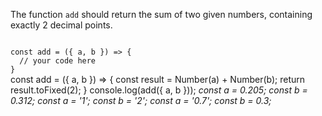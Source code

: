 The function `add` should return the sum of two given numbers, containing exactly 2 decimal points.

<codeblock language="javascript" type="exercise" testMode="multipleInput">
<code>
const add = ({ a, b }) => {
  // your code here
}
</code>

<solution>
const add = ({ a, b }) => {
  const result = Number(a) + Number(b);
  return result.toFixed(2);
}
</solution>

<testcases>
<caller>
console.log(add({ a, b }));
</caller>
<testcase>
<i>
const a = 0.205;
const b = 0.312;
</i>
</testcase>
<testcase>
<i>
const a = '1';
const b = '2';
</i>
</testcase>
<testcase>
<i>
const a = '0.7';
const b = 0.3;
</i>
</testcase>
</testcases>
</codeblock>